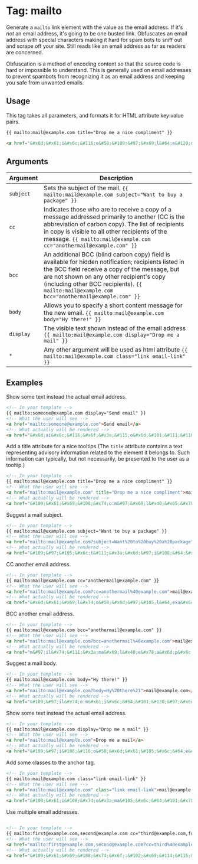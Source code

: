# Tag: mailto

Generate a `mailto` link element with the value as the email address. If it's _not_ an email address, it's going to be one busted link. Obfuscates an email address with special characters making it hard for spam bots to sniff out and scrape off your site. Still reads like an email address as far as readers are concerned.
 
 Obfuscation is a method of encoding content so that the source code is hard or impossible to understand. This is generally used on email addresses to prevent spambots from recognizing it as an email address and keeping you safe from unwanted emails.
 
## Usage

This tag takes all parameters, and formats it for HTML attribute key:value pairs.

```html
{{ mailto:mail@example.com title="Drop me a nice compliment" }}
```

```html
<a href="&#x6d;&#x61;i&#x6c;&#116;o&#58;&#109;&#97;&#x69;l&#64;e&#120;&#97;&#x6d;&#112;&#108;&#101;&#46;c&#111;m" title="Drop me a nice compliment">&#109;&#97;&#x69;l&#64;e&#120;&#97;&#x6d;&#112;&#108;&#101;&#46;c&#111;m</a>
```

## Arguments

Argument | Description
-------- | -----------
`subject` | Sets the subject of the mail. `{{ mailto:mail@example.com subject="Want to buy a package" }}`
`cc` | Indicates those who are to receive a copy of a message addressed primarily to another (CC is the abbreviation of carbon copy). The list of recipients in copy is visible to all other recipients of the message. `{{ mailto:mail@example.com cc="anothermail@example.com" }}`
`bcc` | An additional BCC (blind carbon copy) field is available for hidden notification; recipients listed in the BCC field receive a copy of the message, but are not shown on any other recipient's copy (including other BCC recipients). `{{ mailto:mail@example.com bcc="anothermail@example.com" }}`
`body` | Allows you to specify a short content message for the new email. `{{ mailto:mail@example.com body="Hy there!" }}`
`display` | The visible text shown instead of the email address `{{ mailto:mail@example.com display="Drop me a mail" }}`
`*` | Any other argument will be used as html attribute `{{ mailto:mail@example.com class="link email-link" }}`

## Examples

Show some text instead the actual email address.

```html
<!-- In your template -->
{{ mailto:someone@example.com display="Send email" }}
<!-- What the user will see -->
<a href="mailto:someone@example.com">Send email</a>
<!-- What actually will be rendered -->
<a href="&#x6d;ai&#x6c;&#116;&#x6f;&#x3a;&#115;o&#x6d;&#101;&#111;&#110;e&#64;&#x65;&#120;&#x61;&#x6d;&#x70;l&#x65;&#x2e;co&#109;">Send email</a>
```

Add a title attribute for a nice tooltips (The `title` attribute contains a text representing advisory information related to the element it belongs to. Such information can typically, but not necessarily, be presented to the user as a tooltip.)

```html
<!-- In your template -->
{{ mailto:mail@example.com title="Drop me a nice compliment" }}
<!-- What the user will see -->
<a href="mailto:mail@example.com" title="Drop me a nice compliment">mail@example.com</a>
<!-- What actually will be rendered -->
<a href="&#109;&#x61;&#x69;&#108;&#x74;o:m&#97;&#x69;l&#x40;&#x65;&#x78;a&#x6d;pl&#101;.&#99;&#111;&#109;" title="Drop me a nice compliment">m&#97;&#x69;l&#x40;&#x65;&#x78;a&#x6d;pl&#101;.&#99;&#111;&#109;</a>
```

Suggest a mail subject.

```html
<!-- In your template -->
{{ mailto:mail@example.com subject="Want to buy a package" }}
<!-- What the user will see -->
<a href="mailto:mail@example.com?subject=Want%20to%20buy%20a%20package">mail@example.com</a>
<!-- What actually will be rendered -->
<a href="&#109;&#97;&#105;&#x6c;t&#111;&#x3a;&#x6d;&#97;i&#108;&#64;&#x65;&#x78;a&#x6d;&#112;l&#101;&#x2e;&#99;&#x6f;m&#63;su&#x62;j&#101;&#x63;t=&#87;an&#116;&#x25;2&#x30;to&#37;&#50;&#x30;&#98;&#117;&#121;%&#x32;&#x30;&#97;%&#50;&#x30;p&#x61;ck&#x61;g&#101;">&#x6d;&#97;i&#108;&#64;&#x65;&#x78;a&#x6d;&#112;l&#101;&#x2e;&#99;&#x6f;m</a>
```

CC another email address.

```html
<!-- In your template -->
{{ mailto:mail@example.com cc="anothermail@example.com" }}
<!-- What the user will see -->
<a href="mailto:mail@example.com?cc=anothermail%40example.com">mail@example.com</a>
<!-- What actually will be rendered -->
<a href="&#x6d;&#x61;&#x69;l&#x74;o&#58;&#x6d;&#97;&#105;l&#64;exa&#x6d;&#112;&#108;e&#x2e;&#99;&#111;&#109;&#x3f;cc&#x3d;&#97;&#110;&#x6f;ther&#x6d;&#97;&#x69;&#108;%4&#48;exampl&#x65;&#x2e;&#99;&#x6f;m">&#x6d;&#97;&#105;l&#64;exa&#x6d;&#112;&#108;e&#x2e;&#99;&#111;&#109;</a>
```

BCC another email address.

```html
<!-- In your template -->
{{ mailto:mail@example.com bcc="anothermail@example.com" }}
<!-- What the user will see -->
<a href="mailto:mail@example.com?bcc=anothermail%40example.com">mail@example.com</a>
<!-- What actually will be rendered -->
<a href="m&#97;il&#x74;&#111;&#x3a;ma&#x69;l&#x40;e&#x78;a&#x6d;p&#x6c;&#x65;&#x2e;&#99;&#111;&#109;?&#x62;&#99;&#99;&#61;a&#110;&#111;&#x74;h&#101;&#114;&#109;&#x61;&#105;&#108;%&#52;0&#101;&#x78;&#97;&#x6d;&#x70;&#x6c;&#x65;&#46;&#x63;&#x6f;&#x6d;">ma&#x69;l&#x40;e&#x78;a&#x6d;p&#x6c;&#x65;&#x2e;&#99;&#111;&#109;</a>
```

Suggest a mail body.

```html
<!-- In your template -->
{{ mailto:mail@example.com body="Hy there!" }}
<!-- What the user will see -->
<a href="mailto:mail@example.com?body=Hy%20there%21">mail@example.com</a>
<!-- What actually will be rendered -->
<a href="&#109;&#97;il&#x74;o:m&#x61;i&#x6c;&#64;&#101;&#120;&#97;&#x6d;&#x70;&#108;e&#x2e;&#x63;om?&#98;&#111;&#x64;&#x79;&#61;&#x48;y%2&#x30;t&#104;e&#114;&#101;&#37;2&#49;">m&#x61;i&#x6c;&#64;&#101;&#120;&#97;&#x6d;&#x70;&#108;e&#x2e;&#x63;om</a>
```

Show some text instead the actual email address.

```html
<!-- In your template -->
{{ mailto:mail@example.com display="Drop me a mail" }}
<!-- What the user will see -->
<a href="mailto:mail@example.com">Drop me a mail</a>
<!-- What actually will be rendered -->
<a href="&#109;&#97;i&#108;&#116;o&#58;&#x6d;&#x61;&#105;&#x6c;&#64;e&#120;a&#x6d;p&#108;&#x65;.co&#x6d;">Drop me a mail</a>
```

Add some classes to the anchor tag.

```html
<!-- In your template -->
{{ mailto:mail@example.com class="link email-link" }}
<!-- What the user will see -->
<a href="mailto:mail@example.com" class="link email-link">mail@example.com</a>
<!-- What actually will be rendered -->
<a href="&#109;&#x61;i&#108;&#x74;o&#x3a;ma&#105;&#x6c;&#64;&#101;&#x78;&#97;&#109;&#112;le.&#99;&#111;&#109;" class="link email-link">ma&#105;&#x6c;&#64;&#101;&#x78;&#97;&#109;&#112;le.&#99;&#111;&#109;</a>
```

Use multiple email addresses.

```html

<!-- In your template -->
{{ mailto:first@example.com,second@example.com cc="third@example.com,fourth@example.com" bcc="fifth@example.com,sixth@example.com" display="Spam everyone!" }}
<!-- What the user will see -->
<a href="mailto:first@example.com,second@example.com?cc=third%40example.com%2Cfourth%40example.com&amp;bcc=fifth%40example.com%2Csixth%40example.com">Spam everyone!</a>
<!-- What actually will be rendered -->
<a href="&#109;&#x61;&#x69;&#108;&#x74;&#x6f;:&#102;&#x69;&#114;&#115;&#116;&#x40;&#x65;&#x78;&#97;&#x6d;p&#x6c;&#x65;.c&#111;&#109;&#x2c;&#115;&#101;&#99;&#111;n&#x64;&#64;&#x65;&#x78;&#x61;mp&#x6c;&#101;&#46;c&#x6f;m?&#x63;&#x63;=&#116;h&#105;r&#100;%&#52;0&#101;&#120;&#97;&#x6d;&#x70;&#x6c;e&#x2e;co&#x6d;&#x25;&#50;&#x43;&#x66;&#111;&#x75;&#114;&#116;&#x68;&#37;4&#x30;e&#x78;&#97;m&#112;le&#x2e;&#x63;&#x6f;&#109;&&#98;&#x63;&#x63;&#61;&#102;&#x69;&#x66;&#116;&#104;&#x25;&#52;0&#x65;&#x78;&#x61;&#109;&#x70;&#108;e&#x2e;&#99;&#x6f;&#109;%&#50;&#x43;&#115;&#x69;&#120;th&#x25;&#x34;&#48;&#x65;&#120;&#97;m&#112;l&#x65;.&#x63;&#x6f;&#x6d;">Spam everyone!</a>
```
